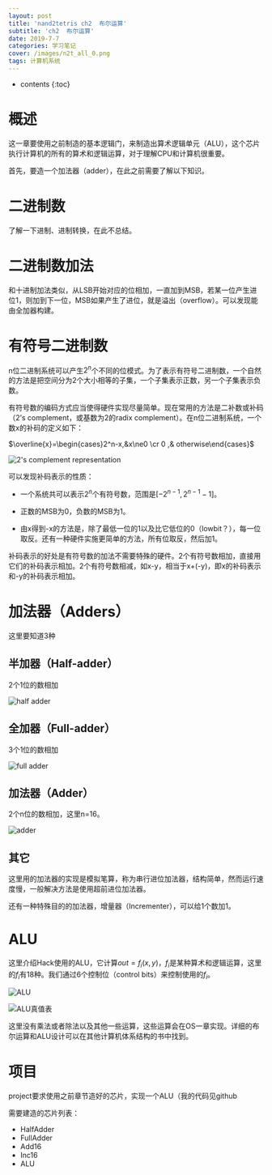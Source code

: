 ```yaml
---
layout: post
title: 'nand2tetris ch2  布尔运算'
subtitle: 'ch2  布尔运算'
date: 2019-7-7
categories: 学习笔记
cover: /images/n2t_all_0.png
tags: 计算机系统
---
```


* contents
{:toc}

# 概述

这一章要使用之前制造的基本逻辑门，来制造出算术逻辑单元（ALU），这个芯片执行计算机的所有的算术和逻辑运算，对于理解CPU和计算机很重要。

首先，要造一个加法器（adder），在此之前需要了解以下知识。

# 二进制数

了解一下进制、进制转换，在此不总结。

# 二进制数加法

和十进制加法类似，从LSB开始对应的位相加，一直加到MSB，若某一位产生进位1，则加到下一位，MSB如果产生了进位，就是溢出（overflow）。可以发现能由全加器构建。

# 有符号二进制数

n位二进制系统可以产生$2^n$个不同的位模式。为了表示有符号二进制数，一个自然的方法是把空间分为2个大小相等的子集，一个子集表示正数，另一个子集表示负数。

有符号数的编码方式应当使得硬件实现尽量简单。现在常用的方法是二补数或补码（2’s complement，或基数为2的radix complement）。在n位二进制系统，一个数x的补码的定义如下：

$\overline{x}=\begin{cases}2^n-x,&x\ne0 \cr 0 ,& otherwise\end{cases}$

![2's complement representation](/images/n2t_2_0.png)

可以发现补码表示的性质：

- 一个系统共可以表示$2^n$个有符号数，范围是$[-2^{n-1},2^{n-1}-1]$。

- 正数的MSB为0，负数的MSB为1。

- 由x得到-x的方法是，除了最低一位的1以及比它低位的0（lowbit？），每一位取反。还有一种硬件实施更简单的方法，所有位取反，然后加1。

补码表示的好处是有符号数的加法不需要特殊的硬件。2个有符号数相加，直接用它们的补码表示相加。2个有符号数相减，如x-y，相当于x+(-y)，即x的补码表示和-y的补码表示相加。

# 加法器（Adders）

这里要知道3种

## 半加器（Half-adder）

2个1位的数相加

![half adder](/images/n2t_2_1.png)

## 全加器（Full-adder）

3个1位的数相加

![full adder](/images/n2t_2_2.png)

## 加法器（Adder）

2个n位的数相加，这里n=16。

![adder](/images/n2t_2_3.png)

## 其它

这里用的加法器的实现是模拟笔算，称为串行进位加法器，结构简单，然而运行速度慢，一般解决方法是使用超前进位加法器。

还有一种特殊目的的加法器，增量器（Incrementer），可以给1个数加1。

# ALU

这里介绍Hack使用的ALU，它计算$out=f_i(x,y)$，$f_i$是某种算术和逻辑运算，这里的$f_i$有18种。我们通过6个控制位（control bits）来控制使用的$f_i$。

![ALU](/images/n2t_2_4.png)

![ALU真值表](/images/n2t_2_5.png)

这里没有乘法或者除法以及其他一些运算，这些运算会在OS一章实现。详细的布尔运算和ALU设计可以在其他计算机体系结构的书中找到。

# 项目

project要求使用之前章节造好的芯片，实现一个ALU（我的代码见github

需要建造的芯片列表：
- HalfAdder
- FullAdder
- Add16
- Inc16
- ALU